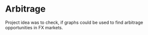 # Arbitrage
Project idea was to check, if graphs could be used to find arbitrage opportunities in FX markets.